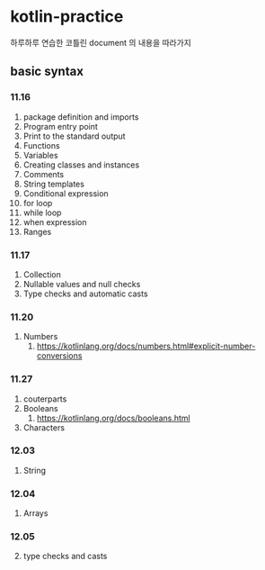 # kotlin-practice

하루하루 연습한 코틀린 document 의 내용을 따라가지

## basic syntax

### 11.16

1. package definition and imports
2. Program entry point
3. Print to the standard output
4. Functions
5. Variables
6. Creating classes and instances
7. Comments
8. String templates
9. Conditional expression
10. for loop
11. while loop
12. when expression
13. Ranges

###  11.17
1. Collection
2. Nullable values and null checks
3. Type checks and automatic casts


###  11.20
1. Numbers 
   1. https://kotlinlang.org/docs/numbers.html#explicit-number-conversions
   
    
### 11.27

1. couterparts
2. Booleans
   1. https://kotlinlang.org/docs/booleans.html
3. Characters


### 12.03

1. String

### 12.04

1. Arrays

### 12.05

2. type checks and casts